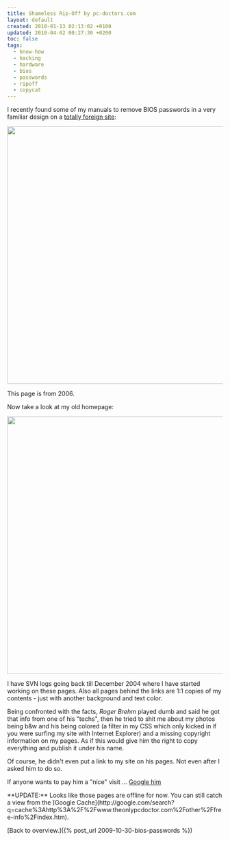 ```yaml
---
title: Shameless Rip-Off by pc-doctors.com
layout: default
created: 2010-01-13 02:13:02 +0100
updated: 2010-04-02 00:27:30 +0200
toc: false
tags:
  - know-how
  - hacking
  - hardware
  - bios
  - passwords
  - ripoff
  - copycat
---
```

I recently found some of my manuals to remove BIOS passwords in a very familiar design on a
[totally foreign site](http://www.pc-doctors.com/other/free-info/):

<img src="{{ site.url }}/assets/ripoff-pcdoctors.png" alt="" width="600" />

This page is from 2006.


Now take a look at my old homepage:

<img src="{{ site.url }}/assets/original-riddick.png" alt="" width="600" />

I have SVN logs going back till December 2004 where I have started working on these pages. Also all pages behind the
links are 1:1 copies of my contents - just with another background and text color.


Being confronted with the facts, *Roger Brehm* played dumb and said he got that info from one of his "techs", then he
tried to shit me about my photos being b&w and his being colored (a filter in my CSS which only kicked in if you were
surfing my site with Internet Explorer) and a missing copyright information on my pages. As if this would give him the
right to copy everything and publish it under his name.

Of course, he didn't even put a link to my site on his pages. Not even after I asked him to do so.

If anyone wants to pay him a "nice" visit ... [Google him](http://google.com/search?q="Roger+Brehm"+hampton)

<p><div class="notetip" markdown="1">
**UPDATE:** Looks like those pages are offline for now. You can still catch a view from the
[Google Cache](http://google.com/search?q=cache%3Ahttp%3A%2F%2Fwww.theonlypcdoctor.com%2Fother%2Ffree-info%2Findex.htm).
</div></p>


[Back to overview.]({% post_url 2009-10-30-bios-passwords %})

